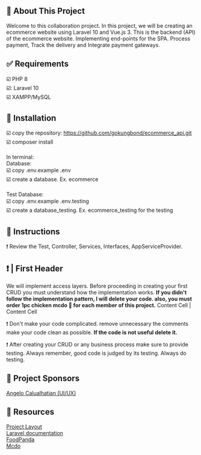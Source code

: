 ## :loudspeaker: About This Project
Welcome to this collaboration project. In this project, we will be creating an ecommerce website using Laravel 10 and Vue.js 3. This is the backend (API) of the ecommerce website. Implementing end-points for the SPA. Process payment, Track the delivery and Integrate payment gateways.

## :white_check_mark: Requirements
:ballot_box_with_check: PHP 8 <br>
:ballot_box_with_check:: Laravel 10 <br>
:ballot_box_with_check: XAMPP/MySQL <br>

## :memo: Installation
:ballot_box_with_check: copy the repository: https://github.com/gokungbond/ecommerce_api.git <br>
:ballot_box_with_check: composer install <br>
<br>
In terminal:<br>
Database: <br>
:ballot_box_with_check: copy .env.example .env <br>
:ballot_box_with_check: create a database. Ex. ecommerce <br>
<br>
Test Database: <br>
:ballot_box_with_check: copy .env.example .env.testing <br>
:ballot_box_with_check: create a database_testing. Ex. ecommerce_testing for the testing <br>

## :memo:  Instructions
:heavy_exclamation_mark: Review the Test, Controller, Services, Interfaces, AppServiceProvider.

:heavy_exclamation_mark: | 
First Header 
-------------
We will implement access layers. Before proceeding in creating your first CRUD you must understand how the implementation works. **If you didn't follow the implementation pattern, I will delete your code. also, you must order 1pc chicken mcdo :poultry_leg: for each member of this project.**
Content Cell  | Content Cell

:heavy_exclamation_mark: Don't make your code complicated. remove unnecessary the comments make your code clean as possible. **If the code is not useful delete it.**

:heavy_exclamation_mark: After creating your CRUD or any business process make sure to provide testing. Always remember, good code is judged by its testing. Always do testing.

## :loudspeaker: Project Sponsors
[Angelo Calualhatian (UI/UX)](https://www.facebook.com/angelo.calualhatian.5)

## :memo: Resources
[Project Layout](https://l.facebook.com/l.php?u=https%3A%2F%2Fwww.figma.com%2Ffile%2F2mVJhu0w441lm1i4hu9SDk%2FHome-website%3Ftype%3Ddesign%26node-id%3D0%253A1%26mode%3Ddesign%26t%3DLgUN5b2x63kUIJUV-1%26fbclid%3DIwAR2cxJdrMOS0XWZYc7RpSpsipZfIbcWzmKgd-9p5BOcIw-a8PgYOsSLYFnk&h=AT2G4lf5FyNm_5lWYz-yzFNQY4re-qdbwOHF3CmpmmYImQZBZTPtNi_DaBDqk5ekZVTkPL9EKT2EwBbvCajQ-It4UWW8etlKfP85U1w593vw5ywHT1Eq0nxnLi19XGpI1KFYIw) <br>
[Laravel documentation](https://laravel.com/) <br>
[FoodPanda](https://www.foodpanda.ph/) <br>
[Mcdo](https://www.mcdonalds.com.ph/) <br>
